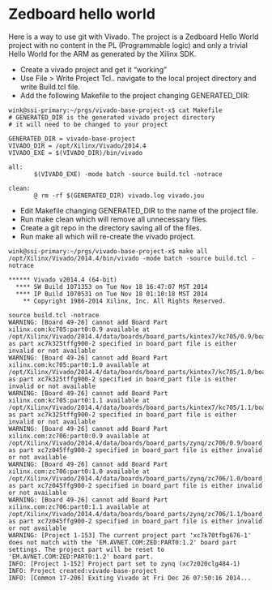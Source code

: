 Zedboard hello world
====================

Here is a way to use git with Vivado. The project is a
Zedboard Hello World project with no content in the
PL (Programmable logic) and only a trivial Hello World
for the ARM as generated by the Xilinx SDK.

* Create  a vivado project and get it “working”
* Use File > Write Project Tcl.. navigate to the local project directory and write Build.tcl file.
* Add the following Makefile to the project changing GENERATED_DIR:

```
wink@ssi-primary:~/prgs/vivado-base-project-x$ cat Makefile
# GENERATED_DIR is the generated vivado project directory
# it will need to be changed to your project

GENERATED_DIR = vivado-base-project
VIVADO_DIR = /opt/Xilinx/Vivado/2014.4
VIVADO_EXE = $(VIVADO_DIR)/bin/vivado

all:
	   $(VIVADO_EXE) -mode batch -source build.tcl -notrace

clean:
	   @ rm -rf $(GENERATED_DIR) vivado.log vivado.jou
```

* Edit Makefile changing GENERATED_DIR to the name of the project file.
* Run make clean which will remove all unnecessary files.
* Create a git repo in the directory saving all of the files.
* Run make all which will re-create the vivado project.

```
wink@ssi-primary:~/prgs/vivado-base-project-x$ make all
/opt/Xilinx/Vivado/2014.4/bin/vivado -mode batch -source build.tcl -notrace

****** Vivado v2014.4 (64-bit)
  **** SW Build 1071353 on Tue Nov 18 16:47:07 MST 2014
  **** IP Build 1070531 on Tue Nov 18 01:10:18 MST 2014
    ** Copyright 1986-2014 Xilinx, Inc. All Rights Reserved.

source build.tcl -notrace
WARNING: [Board 49-26] cannot add Board Part xilinx.com:kc705:part0:0.9 available at /opt/Xilinx/Vivado/2014.4/data/boards/board_parts/kintex7/kc705/0.9/board_part.xml as part xc7k325tffg900-2 specified in board_part file is either invalid or not available
WARNING: [Board 49-26] cannot add Board Part xilinx.com:kc705:part0:1.0 available at /opt/Xilinx/Vivado/2014.4/data/boards/board_parts/kintex7/kc705/1.0/board_part.xml as part xc7k325tffg900-2 specified in board_part file is either invalid or not available
WARNING: [Board 49-26] cannot add Board Part xilinx.com:kc705:part0:1.1 available at /opt/Xilinx/Vivado/2014.4/data/boards/board_parts/kintex7/kc705/1.1/board_part.xml as part xc7k325tffg900-2 specified in board_part file is either invalid or not available
WARNING: [Board 49-26] cannot add Board Part xilinx.com:zc706:part0:0.9 available at /opt/Xilinx/Vivado/2014.4/data/boards/board_parts/zynq/zc706/0.9/board_part.xml as part xc7z045ffg900-2 specified in board_part file is either invalid or not available
WARNING: [Board 49-26] cannot add Board Part xilinx.com:zc706:part0:1.0 available at /opt/Xilinx/Vivado/2014.4/data/boards/board_parts/zynq/zc706/1.0/board_part.xml as part xc7z045ffg900-2 specified in board_part file is either invalid or not available
WARNING: [Board 49-26] cannot add Board Part xilinx.com:zc706:part0:1.1 available at /opt/Xilinx/Vivado/2014.4/data/boards/board_parts/zynq/zc706/1.1/board_part.xml as part xc7z045ffg900-2 specified in board_part file is either invalid or not available
WARNING: [Project 1-153] The current project part 'xc7k70tfbg676-1' does not match with the 'EM.AVNET.COM:ZED:PART0:1.2' board part settings. The project part will be reset to 'EM.AVNET.COM:ZED:PART0:1.2' board part.
INFO: [Project 1-152] Project part set to zynq (xc7z020clg484-1)
INFO: Project created:vivado-base-project
INFO: [Common 17-206] Exiting Vivado at Fri Dec 26 07:50:16 2014...
```
